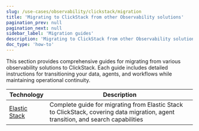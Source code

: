 ```yaml
---
slug: /use-cases/observability/clickstack/migration
title: 'Migrating to ClickStack from other Observability solutions'
pagination_prev: null
pagination_next: null
sidebar_label: 'Migration guides'
description: 'Migrating to ClickStack from other Observability solutions'
doc_type: 'how-to'
---
```


This section provides comprehensive guides for migrating from various observability solutions to ClickStack. Each guide includes detailed instructions for transitioning your data, agents, and workflows while maintaining operational continuity.

| Technology | Description |
|------------|-------------|
| [Elastic Stack](/use-cases/observability/clickstack/migration/elastic) | Complete guide for migrating from Elastic Stack to ClickStack, covering data migration, agent transition, and search capabilities |
